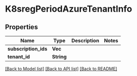 # K8sregPeriodAzureTenantInfo

## Properties

Name | Type | Description | Notes
------------ | ------------- | ------------- | -------------
**subscription_ids** | **Vec<String>** |  |
**tenant_id** | **String** |  |

[[Back to Model list]](./README.md#documentation-for-models) [[Back to API list]](./README.md#documentation-for-api-endpoints) [[Back to README]](../README.md)
